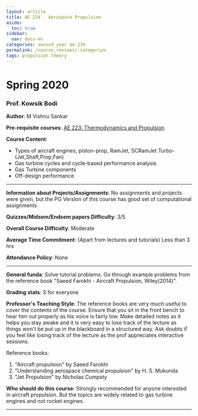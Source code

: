```yaml
---
layout: article
title: AE 234 - Aerospace Propulsion
aside:
  toc: true
sidebar:
  nav: docs-en
categories: second_year ae-234
permalink: /course_reviews/:categories
tags: propulsion theory
---
```


# Spring 2020
### Prof. Kowsik Bodi
**Author**: M Vishnu Sankar

**Pre-requisite courses**: [AE 223: Thermodynamics and Propulsion](/course_reviews/second_year/ae-223.html)

**Course Content**:
* Types of aircraft engines, piston-prop, RamJet, SCRamJet Turbo-(Jet,Shaft,Prop,Fan)
* Gas turbine cycles and cycle-based performance analysis
* Gas Turbine components
* Off-design performance

---

**Information about Projects/Assignments**: No assignments and projects were given, but the PG Version of this course has good set of computational assignments

**Quizzes/Midsem/Endsem papers Difficulty**: 3/5

**Overall Course Difficulty**: Moderate

**Average Time Commitment**:
(Apart from lectures and tutorials)
Less than 3 hrs

**Attendance Policy**: None

---

**General funda**: Solve tutorial problems. Go through example problems from the reference book "Saeed Farokhi - Aircraft Propulsion, Wiley(2014)".


**Grading stats**: S for everyone

**Professor's Teaching Style**:
The reference books are very much useful to cover the contents of the course. Ensure that you sit in the front bench to hear him out properly as his voice is fairly low. Make detailed notes as it helps you stay awake and it is very easy to lose track of the lecture as things won't be put up in the blackboard in a structured way. Ask doubts if you feel like losing track of the lecture as the prof appreciates interactive sessions.

Reference books:
1. "Aircraft propulsion" by Saeed Farokhi
2. "Understanding aerospace chemical propulsion" by H. S. Mukunda
3. "Jet Propulsion" by Nicholas Cumpsty

**Who should do this course**: Strongly recommended for anyone interested in aircraft propulsion. But the topics are widely related to gas turbine engines and not rocket engines.


---
